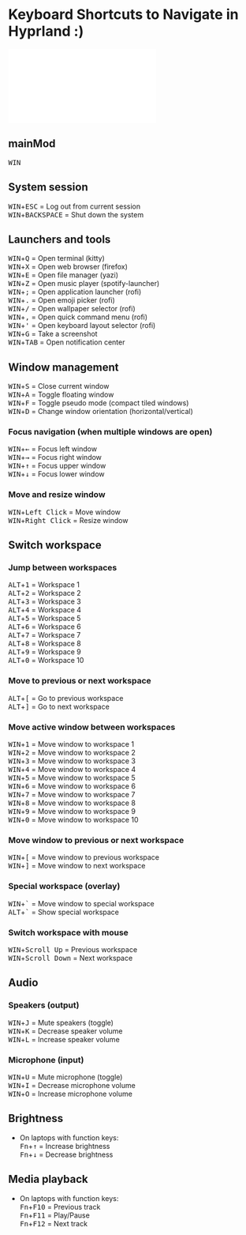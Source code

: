 # Keyboard Shortcuts to Navigate in Hyprland :)

![Go Back Readme](./README.md)

## mainMod
<kbd>WIN</kbd>

## System session
<kbd>WIN</kbd>+<kbd>ESC</kbd> = Log out from current session\
<kbd>WIN</kbd>+<kbd>BACKSPACE</kbd> = Shut down the system

## Launchers and tools
<kbd>WIN</kbd>+<kbd>Q</kbd> = Open terminal (kitty)\
<kbd>WIN</kbd>+<kbd>X</kbd> = Open web browser (firefox)\
<kbd>WIN</kbd>+<kbd>E</kbd> = Open file manager (yazi)\
<kbd>WIN</kbd>+<kbd>Z</kbd> = Open music player (spotify-launcher)\
<kbd>WIN</kbd>+<kbd>;</kbd> = Open application launcher (rofi)\
<kbd>WIN</kbd>+<kbd>.</kbd> = Open emoji picker (rofi)\
<kbd>WIN</kbd>+<kbd>/</kbd> = Open wallpaper selector (rofi)\
<kbd>WIN</kbd>+<kbd>,</kbd> = Open quick command menu (rofi)\
<kbd>WIN</kbd>+<kbd>'</kbd> = Open keyboard layout selector (rofi)\
<kbd>WIN</kbd>+<kbd>G</kbd> = Take a screenshot\
<kbd>WIN</kbd>+<kbd>TAB</kbd> = Open notification center

## Window management
<kbd>WIN</kbd>+<kbd>S</kbd> = Close current window\
<kbd>WIN</kbd>+<kbd>A</kbd> = Toggle floating window\
<kbd>WIN</kbd>+<kbd>F</kbd> = Toggle pseudo mode (compact tiled windows)\
<kbd>WIN</kbd>+<kbd>D</kbd> = Change window orientation (horizontal/vertical)

### Focus navigation (when multiple windows are open)
<kbd>WIN</kbd>+<kbd>←</kbd> = Focus left window\
<kbd>WIN</kbd>+<kbd>→</kbd> = Focus right window\
<kbd>WIN</kbd>+<kbd>↑</kbd> = Focus upper window\
<kbd>WIN</kbd>+<kbd>↓</kbd> = Focus lower window

### Move and resize window
<kbd>WIN</kbd>+<kbd>Left Click</kbd> = Move window\
<kbd>WIN</kbd>+<kbd>Right Click</kbd> = Resize window

## Switch workspace
### Jump between workspaces
<kbd>ALT</kbd>+<kbd>1</kbd> = Workspace 1\
<kbd>ALT</kbd>+<kbd>2</kbd> = Workspace 2\
<kbd>ALT</kbd>+<kbd>3</kbd> = Workspace 3\
<kbd>ALT</kbd>+<kbd>4</kbd> = Workspace 4\
<kbd>ALT</kbd>+<kbd>5</kbd> = Workspace 5\
<kbd>ALT</kbd>+<kbd>6</kbd> = Workspace 6\
<kbd>ALT</kbd>+<kbd>7</kbd> = Workspace 7\
<kbd>ALT</kbd>+<kbd>8</kbd> = Workspace 8\
<kbd>ALT</kbd>+<kbd>9</kbd> = Workspace 9\
<kbd>ALT</kbd>+<kbd>0</kbd> = Workspace 10

### Move to previous or next workspace
<kbd>ALT</kbd>+<kbd>[</kbd> = Go to previous workspace\
<kbd>ALT</kbd>+<kbd>]</kbd> = Go to next workspace

### Move active window between workspaces
<kbd>WIN</kbd>+<kbd>1</kbd> = Move window to workspace 1\
<kbd>WIN</kbd>+<kbd>2</kbd> = Move window to workspace 2\
<kbd>WIN</kbd>+<kbd>3</kbd> = Move window to workspace 3\
<kbd>WIN</kbd>+<kbd>4</kbd> = Move window to workspace 4\
<kbd>WIN</kbd>+<kbd>5</kbd> = Move window to workspace 5\
<kbd>WIN</kbd>+<kbd>6</kbd> = Move window to workspace 6\
<kbd>WIN</kbd>+<kbd>7</kbd> = Move window to workspace 7\
<kbd>WIN</kbd>+<kbd>8</kbd> = Move window to workspace 8\
<kbd>WIN</kbd>+<kbd>9</kbd> = Move window to workspace 9\
<kbd>WIN</kbd>+<kbd>0</kbd> = Move window to workspace 10

### Move window to previous or next workspace
<kbd>WIN</kbd>+<kbd>[</kbd> = Move window to previous workspace\
<kbd>WIN</kbd>+<kbd>]</kbd> = Move window to next workspace

### Special workspace (overlay)
<kbd>WIN</kbd>+<kbd>\`</kbd> = Move window to special workspace\
<kbd>ALT</kbd>+<kbd>\`</kbd> = Show special workspace

### Switch workspace with mouse
<kbd>WIN</kbd>+<kbd>Scroll Up</kbd> = Previous workspace\
<kbd>WIN</kbd>+<kbd>Scroll Down</kbd> = Next workspace

## Audio
### Speakers (output)
<kbd>WIN</kbd>+<kbd>J</kbd> = Mute speakers (toggle)\
<kbd>WIN</kbd>+<kbd>K</kbd> = Decrease speaker volume\
<kbd>WIN</kbd>+<kbd>L</kbd> = Increase speaker volume

### Microphone (input)
<kbd>WIN</kbd>+<kbd>U</kbd> = Mute microphone (toggle)\
<kbd>WIN</kbd>+<kbd>I</kbd> = Decrease microphone volume\
<kbd>WIN</kbd>+<kbd>O</kbd> = Increase microphone volume

## Brightness
* On laptops with function keys:\
<kbd>Fn</kbd>+<kbd>↑</kbd> = Increase brightness\
<kbd>Fn</kbd>+<kbd>↓</kbd> = Decrease brightness

## Media playback
* On laptops with function keys:\
<kbd>Fn</kbd>+<kbd>F10</kbd> = Previous track\
<kbd>Fn</kbd>+<kbd>F11</kbd> = Play/Pause\
<kbd>Fn</kbd>+<kbd>F12</kbd> = Next track
